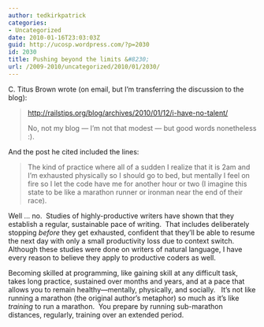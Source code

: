 ```yaml
---
author: tedkirkpatrick
categories:
- Uncategorized
date: 2010-01-16T23:03:03Z
guid: http://ucosp.wordpress.com/?p=2030
id: 2030
title: Pushing beyond the limits &#8230;
url: /2009-2010/uncategorized/2010/01/2030/
---
```


C. Titus Brown wrote (on email, but I&#8217;m transferring the discussion to the blog):

> http://railstips.org/blog/archives/2010/01/12/i-have-no-talent/
> 
> No, not my blog &#8212; I&#8217;m not that modest &#8212; but good words nonetheless :).

And the post he cited included the lines:

> The kind of practice where all of a sudden I realize that it is 2am and I’m exhausted physically so I should go to bed, but mentally I feel on fire so I let the code have me for another hour or two (I imagine this state to be like a marathon runner or ironman near the end of their race).

Well &#8230; no.  Studies of highly-productive writers have shown that they establish a regular, sustainable pace of writing.  That includes deliberately stopping _before_ they get exhausted, confident that they&#8217;ll be able to resume the next day with only a small productivity loss due to context switch.  Although these studies were done on writers of natural language, I have every reason to believe they apply to productive coders as well.

Becoming skilled at programming, like gaining skill at any difficult task, takes long practice, sustained over months and years, and at a pace that allows you to remain healthy&#8212;mentally, physically, and socially.   It&#8217;s not like running a marathon (the original author&#8217;s metaphor) so much as it&#8217;s like _training_ to run a marathon.  You prepare by running sub-marathon distances, regularly, training over an extended period.